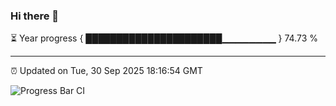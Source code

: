 ### Hi there 👋

⏳ Year progress { ██████████████████████▁▁▁▁▁▁▁▁ } 74.73 %

---

⏰ Updated on Tue, 30 Sep 2025 18:16:54 GMT

![Progress Bar CI](https://github.com/code-lakshay/GitHub-Actions-Demo/workflows/Progress%20Bar%20CI/badge.svg)
